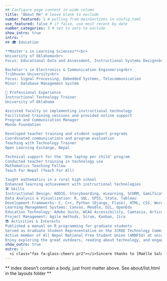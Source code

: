 ```yaml
---
## Configure page content in wide column
title: "About Me" # leave blank to exclude
number_featured: 1 # pulling from mainSections in config.toml
use_featured: false # if false, use most recent by date
number_categories: 3 # set to zero to exclude
show_intro: true
intro: "
## 🎓 Education

**Master's in Learning Sciences**<br>
University of Oklahoma<br>
Focus: Educational Data and Assessment, Instructional Systems Design<br><br>

Bachelor's in Electronics & Communication Engineering<br>
Tribhuvan University<br>
Focus: Signal Processing, Embedded Systems, Telecommunication
Minor: Database Management System

💼 Professional Experience
Instructional Technology Trainer
University of Oklahoma

Assisted faculty in implementing instructional technology
Facilitated training sessions and provided online support
Program and Communication Manager
Mondo Foundation

Developed teacher training and student support programs
Coordinated communications and program evaluation
Teaching with Technology Trainer
Open Learning Exchange, Nepal

Technical support for the 'One laptop per child' program
Conducted teacher training in technology use
Mathematics Teaching Fellow
Teach For Nepal (Teach For All)

Taught mathematics in a rural high school
Enhanced learning achievement with instructional technologies
🛠 Skills
Instructional Design: ADDIE, Storyboarding, eLearning, SCORM, Gamification, UDL
Data Analysis & Visualization: R, SQL, SPSS, Stata, Tableau
Development Frameworks: C, C++, Python (Django, Flask), HTML, CSS, WordPress
Learning Management Systems: Canvas, Moodle, D2L, OpenEdx
Education Technology: Adobe Suite, WCAG Accessibility, Camtasia, Articulate Storyline, LTIs
Project Management: Agile methods, Scrum, Kanban, Jira
📚 Activities & Interests
Published a manual on R programming for graduate students
Served as Graduate Student Representative on the JCROE Technology Committee at OU
Active member of All Nepal National Free Student Union (ANNFSU) at university campus
Enjoy exploring the great outdoors, reading about technology, and engaging in community activities"
show_outro: true
outro: |
  <i class="fas fa-glass-cheers pr2"></i>Sincere thanks to [Maëlle Salmon](https://masalmon.eu/) for her help naming this Hugo theme!
---
```


\*\* index doesn't contain a body, just front matter above. See about/list.html in the layouts folder \*\*
